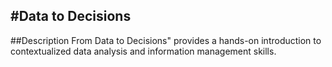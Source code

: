 #Data to Decisions
-------------------------------------------------------------------------
##Description
From Data to Decisions" provides a hands-on introduction to
contextualized data analysis and information management skills.


